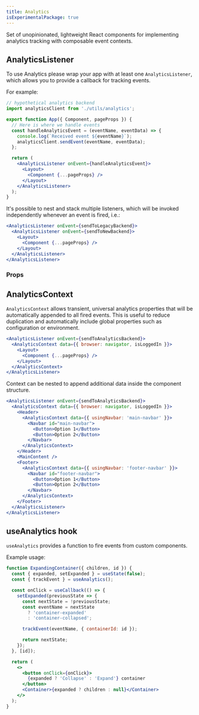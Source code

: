 ```yaml
---
title: Analytics
isExperimentalPackage: true
---
```


Set of unopinionated, lightweight React components for implementing analytics
tracking with composable event contexts.

## AnalyticsListener

To use Analytics please wrap your app with at least one `AnalyticsListener`,
which allows you to provide a callback for tracking events.

For example:

```jsx
// hypothetical analytics backend
import analyticsClient from './utils/analytics';

export function App({ Component, pageProps }) {
  // Here is where we handle events
  const handleAnalyticsEvent = (eventName, eventData) => {
    console.log(`Received event ${eventName}`);
    analyticsClient.sendEvent(eventName, eventData);
  };

  return (
    <AnalyticsListener onEvent={handleAnalyticsEvent}>
      <Layout>
        <Component {...pageProps} />
      </Layout>
    </AnalyticsListener>
  );
}
```

It's possible to nest and stack multiple listeners, which will be invoked
independently whenever an event is fired, i.e.:

```jsx
<AnalyticsListener onEvent={sendToLegacyBackend}>
  <AnalyticsListener onEvent={sendToNewBackend}>
    <Layout>
      <Component {...pageProps} />
    </Layout>
  </AnalyticsListener>
</AnalyticsListener>
```

### Props

<PropsTable displayName="AnalyticsListener" />

## AnalyticsContext

`AnalyticsContext` allows transient, universal analytics properties that will be
automatically appended to all fired events. This is useful to reduce duplication
and automatically include global properties such as configuration or
environment.

```jsx
<AnalyticsListener onEvent={sendToAnalyticsBackend}>
  <AnalyticsContext data={{ browser: navigator, isLoggedIn }}>
    <Layout>
      <Component {...pageProps} />
    </Layout>
  </AnalyticsContext>
</AnalyticsListener>
```

Context can be nested to append additional data inside the component structure.

```jsx
<AnalyticsListener onEvent={sendToAnalyticsBackend}>
  <AnalyticsContext data={{ browser: navigator, isLoggedIn }}>
    <Header>
      <AnalyticsContext data={{ usingNavbar: 'main-navbar' }}>
        <Navbar id="main-navbar">
          <Button>Option 1</Button>
          <Button>Option 2</Button>
        </Navbar>
      </AnalyticsContext>
    </Header>
    <MainContent />
    <Footer>
      <AnalyticsContext data={{ usingNavbar: 'footer-navbar' }}>
        <Navbar id="footer-navbar">
          <Button>Option 1</Button>
          <Button>Option 2</Button>
        </Navbar>
      </AnalyticsContext>
    </Footer>
  </AnalyticsListener>
</AnalyticsListener>
```

## useAnalytics hook

`useAnalytics` provides a function to fire events from custom components.

Example usage:

```jsx
function ExpandingContainer({ children, id }) {
  const { expanded, setExpanded } = useState(false);
  const { trackEvent } = useAnalytics();

  const onClick = useCallback(() => {
    setExpanded(previousState => {
      const nextState = !previousState;
      const eventName = nextState
        ? 'container-expanded'
        : 'container-collapsed';

      trackEvent(eventName, { containerId: id });

      return nextState;
    });
  }, [id]);

  return (
    <>
      <button onClick={onClick}>
        {expanded ? 'Collapse' : 'Expand'} container
      </button>
      <Container>{expanded ? children : null}</Container>
    </>
  );
}
```
